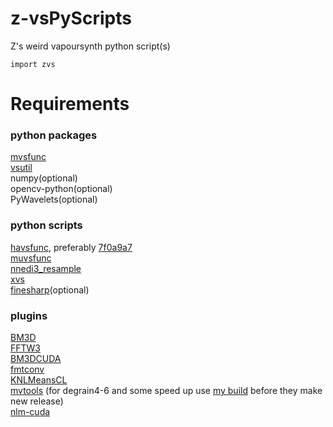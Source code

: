 # z-vsPyScripts
Z's weird vapoursynth python script(s)

`import zvs`

# Requirements

### python packages
[mvsfunc](https://github.com/HomeOfVapourSynthEvolution/mvsfunc)  
[vsutil](https://github.com/Irrational-Encoding-Wizardry/vsutil)  
numpy(optional)  
opencv-python(optional)  
PyWavelets(optional)  

### python scripts
[havsfunc](https://github.com/HomeOfVapourSynthEvolution/havsfunc), preferably [7f0a9a7](https://github.com/HomeOfVapourSynthEvolution/havsfunc/tree/7f0a9a7a37b60a05b9f408024d203e511e544a61)  
[muvsfunc](https://github.com/WolframRhodium/muvsfunc)  
[nnedi3_resample](https://github.com/HomeOfVapourSynthEvolution/nnedi3_resample)  
[xvs](https://github.com/xyx98/my-vapoursynth-script)  
[finesharp](https://gist.github.com/4re/8676fd350d4b5b223ab9)(optional)  

### plugins
[BM3D](https://github.com/HomeOfVapourSynthEvolution/VapourSynth-BM3D)  
[FFTW3](http://www.fftw.org/install/windows.html)  
[BM3DCUDA](https://github.com/WolframRhodium/VapourSynth-BM3DCUDA)  
[fmtconv](https://github.com/EleonoreMizo/fmtconv)  
[KNLMeansCL](https://github.com/AmusementClub/KNLMeansCL)  
[mvtools](https://github.com/dubhater/vapoursynth-mvtools) (for degrain4-6 and some speed up use [my build](https://github.com/Mr-Z-2697/vapoursynth-mvtools/releases) before they make new release)  
[nlm-cuda](https://github.com/AmusementClub/vs-nlm-cuda)  
